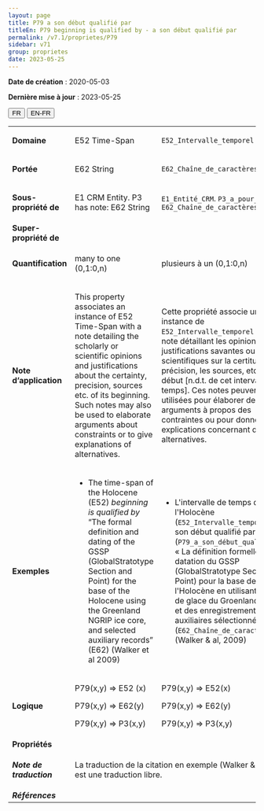 ```yaml
---
layout: page
title: P79 a son début qualifié par
titleEn: P79 beginning is qualified by - a son début qualifié par
permalink: /v7.1/proprietes/P79
sidebar: v71
group: proprietes
date: 2023-05-25
---
```


**Date de création** : 2020-05-03

**Dernière mise à jour** : 2023-05-25

<div class="lang-buttons">
 <button id="fr" class="activate">FR</button>
 <button id="en-fr">EN-FR</button>
</div>

<table>
<tbody>
<tr>
<td><strong>Domaine</strong></td>
<td class="en">
<p>E52 Time-Span</p>
</td>
<td>
<p><code class="language-plaintext highlighter-rouge">E52_Intervalle_temporel</code></p>
</td>
</tr>
<tr>
<td><strong>Portée</strong></td>
<td class="en">
<p>E62 String</p>
</td>
<td>
<p><code class="language-plaintext highlighter-rouge">E62_Chaîne_de_caractères</code></p>
</td>
</tr>
<tr>
<td><strong>Sous-propriété de</strong></td>
<td class="en">
<p>E1 CRM Entity. P3 has note: E62 String</p>
</td>
<td>
<p><code class="language-plaintext highlighter-rouge">E1_Entité_CRM</code>. <code class="language-plaintext highlighter-rouge">P3_a_pour_note</code> : <code class="language-plaintext highlighter-rouge">E62_Chaîne_de_caractères</code></p>
</td>
</tr>
<tr>
<td><strong>Super-propriété de</strong></td>
<td class="en">
</td>
<td>
</td>
</tr>
<tr>
<td><strong>Quantification</strong></td>
<td class="en">
<p>many to one (0,1:0,n)</p>
</td>
<td>
<p>plusieurs à un (0,1:0,n)</p>
</td>
</tr>
<tr>
<td><strong>Note d’application</strong></td>
<td class="en">
<p>This property associates an instance of E52 Time-Span with a note detailing the scholarly or scientific opinions and justifications about the certainty, precision, sources etc. of its beginning. Such notes may also be used to elaborate arguments about constraints or to give explanations of alternatives.</p>
</td>
<td>
<p>Cette propriété associe une instance de <code class="language-plaintext highlighter-rouge">E52_Intervalle_temporel</code> à une note détaillant les opinions et justifications savantes ou scientifiques sur la certitude, la précision, les sources, etc. du début [n.d.t. de cet intervalle de temps]. Ces notes peuvent être utilisées pour élaborer des arguments à propos des contraintes ou pour donner des explications concernant des alternatives.</p>
</td>
</tr>
<tr>
<td><strong>Exemples</strong></td>
<td class="en">
<ul>
<li><p>The time-span of the Holocene (E52) <em>beginning is qualified by </em>“The formal definition and dating of the GSSP (GlobalStratotype Section and Point) for the base of the Holocene using the Greenland NGRIP ice core, and selected auxiliary records” (E62) (Walker et al 2009) </p>
</li>
</ul>
</td>
<td>
<ul>
<li><p>L'intervalle de temps de l'Holocène (<code class="language-plaintext highlighter-rouge">E52_Intervalle_temporel</code>) a son début qualifié par (<code class="language-plaintext highlighter-rouge">P79_a_son_début_qualifié_par</code>) « La définition formelle et la datation du GSSP (GlobalStratotype Section and Point) pour la base de l'Holocène en utilisant la carotte de glace du Groenland NGRIP et des enregistrements auxiliaires sélectionnés » (<code class="language-plaintext highlighter-rouge">E62_Chaîne_de_caractères</code>) (Walker & al, 2009)</p>
</li>
</ul>
</td>
</tr>
<tr>
<td><strong>Logique</strong></td>
<td class="en">
<p>P79(x,y) ⇒ E52 (x)</p>
<p>P79(x,y) ⇒ E62(y) </p>
<p>P79(x,y) ⇒ P3(x,y)</p>
</td>
<td>
<p>P79(x,y) ⇒ E52(x)</p>
<p>P79(x,y) ⇒ E62(y) </p>
<p>P79(x,y) ⇒ P3(x,y)</p>
</td>
</tr>
<tr>
<td><strong>Propriétés</strong></td>
<td class="en">
</td>
<td>
</td>
</tr>
<tr>
<td><strong><em>Note de traduction</em></strong></td>
<td colspan="2">
<p>La traduction de la citation en exemple (Walker & al 2009) est une traduction libre. </p>
</td>
</tr>
<tr>
<td><strong><em>Références</em></strong></td>
<td colspan="2">
</td>
</tr>
</tbody>
</table>
